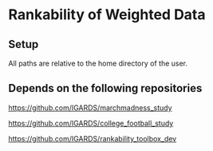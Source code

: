 # Rankability of Weighted Data

## Setup
All paths are relative to the home directory of the user.

## Depends on the following repositories

https://github.com/IGARDS/marchmadness_study

https://github.com/IGARDS/college_football_study

https://github.com/IGARDS/rankability_toolbox_dev
